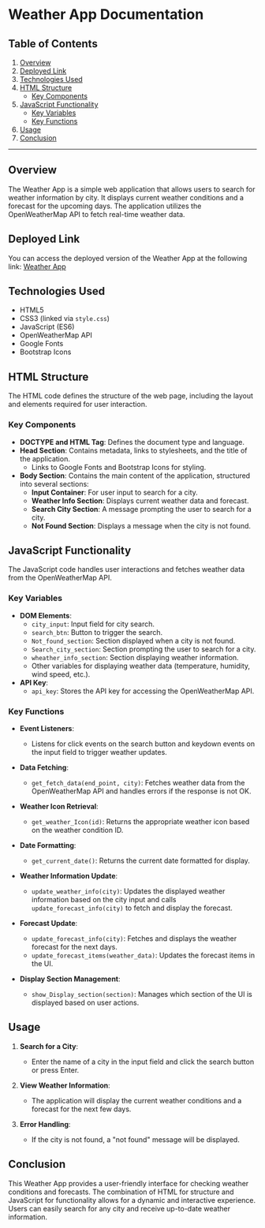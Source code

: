 # Weather App Documentation

## Table of Contents
1. [Overview](#overview)
2. [Deployed Link](#deployed-link)
3. [Technologies Used](#technologies-used)
4. [HTML Structure](#html-structure)
   - [Key Components](#key-components)
5. [JavaScript Functionality](#javascript-functionality)
   - [Key Variables](#key-variables)
   - [Key Functions](#key-functions)
6. [Usage](#usage)
7. [Conclusion](#conclusion)

---

## Overview
The Weather App is a simple web application that allows users to search for weather information by city. It displays current weather conditions and a forecast for the upcoming days. The application utilizes the OpenWeatherMap API to fetch real-time weather data.

## Deployed Link
You can access the deployed version of the Weather App at the following link: [Weather App](https://wather-api-rust.vercel.app/)

## Technologies Used
- HTML5
- CSS3 (linked via `style.css`)
- JavaScript (ES6)
- OpenWeatherMap API
- Google Fonts
- Bootstrap Icons

## HTML Structure
The HTML code defines the structure of the web page, including the layout and elements required for user interaction.

### Key Components
- **DOCTYPE and HTML Tag**: Defines the document type and language.
- **Head Section**: Contains metadata, links to stylesheets, and the title of the application.
  - Links to Google Fonts and Bootstrap Icons for styling.
- **Body Section**: Contains the main content of the application, structured into several sections:
  - **Input Container**: For user input to search for a city.
  - **Weather Info Section**: Displays current weather data and forecast.
  - **Search City Section**: A message prompting the user to search for a city.
  - **Not Found Section**: Displays a message when the city is not found.

## JavaScript Functionality
The JavaScript code handles user interactions and fetches weather data from the OpenWeatherMap API.

### Key Variables
- **DOM Elements**: 
  - `city_input`: Input field for city search.
  - `search_btn`: Button to trigger the search.
  - `Not_found_section`: Section displayed when a city is not found.
  - `Search_city_section`: Section prompting the user to search for a city.
  - `wheather_info_section`: Section displaying weather information.
  - Other variables for displaying weather data (temperature, humidity, wind speed, etc.).
- **API Key**: 
  - `api_key`: Stores the API key for accessing the OpenWeatherMap API.

### Key Functions
- **Event Listeners**:
  - Listens for click events on the search button and keydown events on the input field to trigger weather updates.
  
- **Data Fetching**:
  - `get_fetch_data(end_point, city)`: Fetches weather data from the OpenWeatherMap API and handles errors if the response is not OK.

- **Weather Icon Retrieval**:
  - `get_weather_Icon(id)`: Returns the appropriate weather icon based on the weather condition ID.

- **Date Formatting**:
  - `get_current_date()`: Returns the current date formatted for display.

- **Weather Information Update**:
  - `update_weather_info(city)`: Updates the displayed weather information based on the city input and calls `update_forecast_info(city)` to fetch and display the forecast.

- **Forecast Update**:
  - `update_forecast_info(city)`: Fetches and displays the weather forecast for the next days.
  - `update_forecast_items(weather_data)`: Updates the forecast items in the UI.

- **Display Section Management**:
  - `show_Display_section(section)`: Manages which section of the UI is displayed based on user actions.

## Usage
1. **Search for a City**:
   - Enter the name of a city in the input field and click the search button or press Enter.
   
2. **View Weather Information**:
   - The application will display the current weather conditions and a forecast for the next few days.

3. **Error Handling**:
   - If the city is not found, a "not found" message will be displayed.

## Conclusion
This Weather App provides a user-friendly interface for checking weather conditions and forecasts. The combination of HTML for structure and JavaScript for functionality allows for a dynamic and interactive experience. Users can easily search for any city and receive up-to-date weather information.